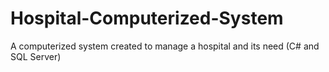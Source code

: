 # Hospital-Computerized-System
A computerized system created to manage a hospital and its need (C# and SQL Server)
